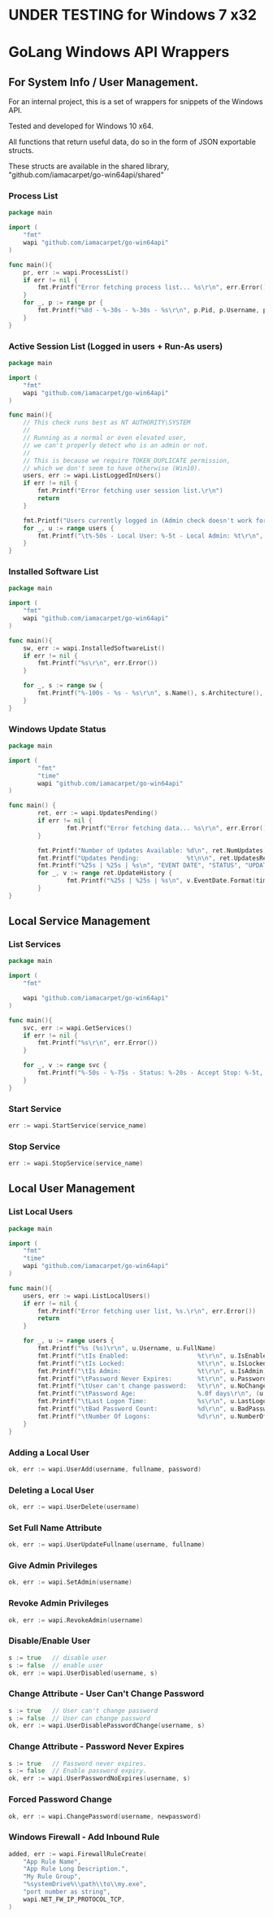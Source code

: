 # UNDER TESTING for Windows 7 x32

# GoLang Windows API Wrappers
## For System Info / User Management.
For an internal project, this is a set of wrappers for snippets of the Windows API.

Tested and developed for Windows 10 x64.

All functions that return useful data, do so in the form of JSON exportable structs.

These structs are available in the shared library, "github.com/iamacarpet/go-win64api/shared"

### Process List
```go
package main

import (
    "fmt"
    wapi "github.com/iamacarpet/go-win64api"
)

func main(){
    pr, err := wapi.ProcessList()
    if err != nil {
        fmt.Printf("Error fetching process list... %s\r\n", err.Error())
    }
    for _, p := range pr {
        fmt.Printf("%8d - %-30s - %-30s - %s\r\n", p.Pid, p.Username, p.Executable, p.Fullpath)
    }
}
```

### Active Session List (Logged in users + Run-As users)
```go
package main

import (
    "fmt"
    wapi "github.com/iamacarpet/go-win64api"
)

func main(){
    // This check runs best as NT AUTHORITY\SYSTEM
    //
    // Running as a normal or even elevated user,
    // we can't properly detect who is an admin or not.
    //
    // This is because we require TOKEN_DUPLICATE permission,
    // which we don't seem to have otherwise (Win10).
    users, err := wapi.ListLoggedInUsers()
    if err != nil {
        fmt.Printf("Error fetching user session list.\r\n")
        return
    }

    fmt.Printf("Users currently logged in (Admin check doesn't work for AD Accounts):\r\n")
    for _, u := range users {
        fmt.Printf("\t%-50s - Local User: %-5t - Local Admin: %t\r\n", u.FullUser(), u.LocalUser, u.LocalAdmin)
    }
}
```

### Installed Software List
```go
package main

import (
    "fmt"
    wapi "github.com/iamacarpet/go-win64api"
)

func main(){
    sw, err := wapi.InstalledSoftwareList()
    if err != nil {
        fmt.Printf("%s\r\n", err.Error())
    }

    for _, s := range sw {
        fmt.Printf("%-100s - %s - %s\r\n", s.Name(), s.Architecture(), s.Version())
    }
}
```

### Windows Update Status
```go
package main

import (
        "fmt"
        "time"
        wapi "github.com/iamacarpet/go-win64api"
)

func main() {
        ret, err := wapi.UpdatesPending()
        if err != nil {
                fmt.Printf("Error fetching data... %s\r\n", err.Error())
        }

        fmt.Printf("Number of Updates Available: %d\n", ret.NumUpdates)
        fmt.Printf("Updates Pending:             %t\n\n", ret.UpdatesReq)
        fmt.Printf("%25s | %25s | %s\n", "EVENT DATE", "STATUS", "UPDATE NAME")
        for _, v := range ret.UpdateHistory {
                fmt.Printf("%25s | %25s | %s\n", v.EventDate.Format(time.RFC822), v.Status, v.UpdateName)
        }
}
```

## Local Service Management
### List Services
```go
package main

import (
    "fmt"

    wapi "github.com/iamacarpet/go-win64api"
)

func main(){
    svc, err := wapi.GetServices()
    if err != nil {
        fmt.Printf("%s\r\n", err.Error())
    }

    for _, v := range svc {
        fmt.Printf("%-50s - %-75s - Status: %-20s - Accept Stop: %-5t, Running Pid: %d\r\n", v.SCName, v.DisplayName, v.StatusText, v.AcceptStop, v.RunningPid)
    }
}
```
### Start Service
```go
err := wapi.StartService(service_name)
```
### Stop Service
```go
err := wapi.StopService(service_name)
```

## Local User Management
### List Local Users
```go
package main

import (
    "fmt"
    "time"
    wapi "github.com/iamacarpet/go-win64api"
)

func main(){
    users, err := wapi.ListLocalUsers()
    if err != nil {
        fmt.Printf("Error fetching user list, %s.\r\n", err.Error())
        return
    }

    for _, u := range users {
        fmt.Printf("%s (%s)\r\n", u.Username, u.FullName)
        fmt.Printf("\tIs Enabled:                   %t\r\n", u.IsEnabled)
        fmt.Printf("\tIs Locked:                    %t\r\n", u.IsLocked)
        fmt.Printf("\tIs Admin:                     %t\r\n", u.IsAdmin)
        fmt.Printf("\tPassword Never Expires:       %t\r\n", u.PasswordNeverExpires)
        fmt.Printf("\tUser can't change password:   %t\r\n", u.NoChangePassword)
        fmt.Printf("\tPassword Age:                 %.0f days\r\n", (u.PasswordAge.Hours()/24))
        fmt.Printf("\tLast Logon Time:              %s\r\n", u.LastLogon.Format(time.RFC850))
        fmt.Printf("\tBad Password Count:           %d\r\n", u.BadPasswordCount)
        fmt.Printf("\tNumber Of Logons:             %d\r\n", u.NumberOfLogons)
    }
}
```
### Adding a Local User
```go
ok, err := wapi.UserAdd(username, fullname, password)
```
### Deleting a Local User
```go
ok, err := wapi.UserDelete(username)
```
### Set Full Name Attribute
```go
ok, err := wapi.UserUpdateFullname(username, fullname)
```
### Give Admin Privileges
```go
ok, err := wapi.SetAdmin(username)
```
### Revoke Admin Privileges
```go
ok, err := wapi.RevokeAdmin(username)
```
### Disable/Enable User
```go
s := true   // disable user
s := false  // enable user
ok, err := wapi.UserDisabled(username, s)
```
### Change Attribute - User Can't Change Password
```go
s := true   // User can't change password
s := false  // User can change password
ok, err := wapi.UserDisablePasswordChange(username, s)
```
### Change Attribute - Password Never Expires
```go
s := true   // Password never expires.
s := false  // Enable password expiry.
ok, err := wapi.UserPasswordNoExpires(username, s)
```
### Forced Password Change
```go
ok, err := wapi.ChangePassword(username, newpassword)
```

### Windows Firewall - Add Inbound Rule
```go
added, err := wapi.FirewallRuleCreate(
	"App Rule Name",
	"App Rule Long Description.",
	"My Rule Group",
	"%systemDrive%\\path\\to\\my.exe",
	"port number as string",
	wapi.NET_FW_IP_PROTOCOL_TCP,
)
```

